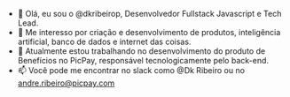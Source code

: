 - 👋 Olá, eu sou o @dkribeirop, Desenvolvedor Fullstack Javascript e Tech Lead.
- 👀 Me interesso por criação e desenvolvimento de produtos, inteligência artificial, banco de dados e internet das coisas.
- 🌱 Atualmente estou trabalhando no desenvolvimento do produto de Benefícios no PicPay, responsável tecnologicamente pelo back-end.
- 📫 Você pode me encontrar no slack como @Dk Ribeiro ou no andre.ribeiro@picpay.com

<!---
dkribeirop/dkribeirop is a ✨ special ✨ repository because its `README.md` (this file) appears on your GitHub profile.
You can click the Preview link to take a look at your changes.
--->
